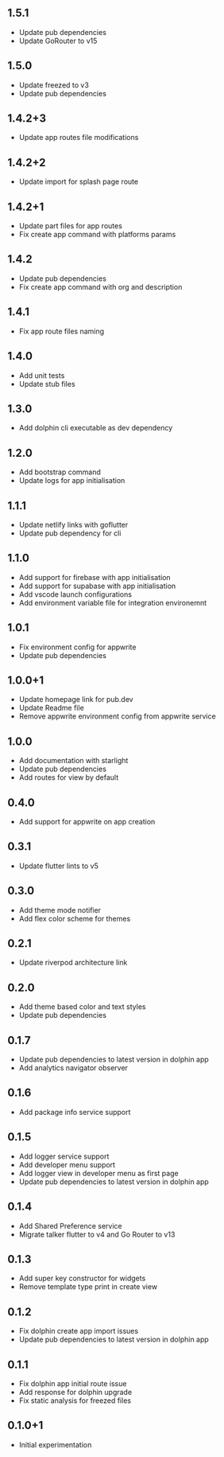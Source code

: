 ## 1.5.1

- Update pub dependencies
- Update GoRouter to v15

## 1.5.0

- Update freezed to v3
- Update pub dependencies

## 1.4.2+3

- Update app routes file modifications

## 1.4.2+2

- Update import for splash page route

## 1.4.2+1

- Update part files for app routes
- Fix create app command with platforms params

## 1.4.2

- Update pub dependencies
- Fix create app command with org and description

## 1.4.1

- Fix app route files naming

## 1.4.0

- Add unit tests
- Update stub files

## 1.3.0

- Add dolphin cli executable as dev dependency

## 1.2.0

- Add bootstrap command
- Update logs for app initialisation

## 1.1.1

- Update netlify links with goflutter
- Update pub dependency for cli

## 1.1.0

- Add support for firebase with app initialisation
- Add support for supabase with app initialisation
- Add vscode launch configurations
- Add environment variable file for integration environemnt

## 1.0.1

- Fix environment config for appwrite
- Update pub dependencies

## 1.0.0+1

- Update homepage link for pub.dev
- Update Readme file
- Remove appwrite environment config from appwrite service

## 1.0.0

- Add documentation with starlight
- Update pub dependencies
- Add routes for view by default

## 0.4.0

- Add support for appwrite on app creation

## 0.3.1

- Update flutter lints to v5

## 0.3.0

- Add theme mode notifier
- Add flex color scheme for themes

## 0.2.1

- Update riverpod architecture link

## 0.2.0

- Add theme based color and text styles
- Update pub dependencies

## 0.1.7

- Update pub dependencies to latest version in dolphin app
- Add analytics navigator observer

## 0.1.6

- Add package info service support

## 0.1.5

- Add logger service support
- Add developer menu support
- Add logger view in developer menu as first page
- Update pub dependencies to latest version in dolphin app

## 0.1.4

- Add Shared Preference service
- Migrate talker flutter to v4 and Go Router to v13

## 0.1.3

- Add super key constructor for widgets
- Remove template type print in create view

## 0.1.2

- Fix dolphin create app import issues
- Update pub dependencies to latest version in dolphin app

## 0.1.1

- Fix dolphin app initial route issue
- Add response for dolphin upgrade
- Fix static analysis for freezed files

## 0.1.0+1

- Initial experimentation
